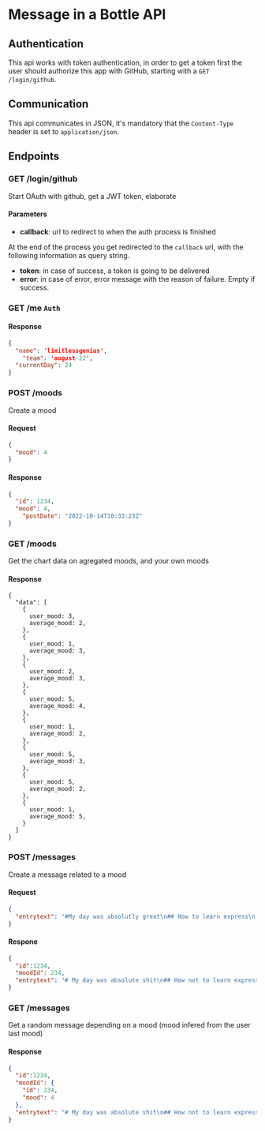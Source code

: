 # Message in a Bottle API

## Authentication

This api works with token authentication, in order to get a token first the user should authorize this app with GitHub, starting with a `GET /login/github`.

## Communication

This api communicates in JSON, it's mandatory that the `Content-Type` header is set to `application/json`.

## Endpoints

### GET /login/github

Start OAuth with github, get a JWT token, elaborate

#### Parameters

- **callback**: url to redirect to when the auth process is finished

At the end of the process you get redirected to the `callback` url, with the following information as query string.

- **token**: in case of success, a token is going to be delivered
- **error**: in case of error, error message with the reason of failure. Empty if success.

### GET /me `Auth`

#### Response

```json
{
  "name": 'limitlessgenius',
	"team": 'august-22',
  "currentDay": 24
}
```

### POST /moods

Create a mood

#### Request

```json
{
  "mood": 4
}
```

#### Response

```json
{
  "id": 1234,
  "mood": 4,
 	"postDate": "2022-10-14T10:33:23Z"
}
```

### GET /moods

Get the chart data on agregated moods, and your own moods

#### Response

```
{
  "data": [
    {
      user_mood: 3,
      average_mood: 2,
    },
    {
      user_mood: 1,
      average_mood: 3,
    },
    {
      user_mood: 2,
      average_mood: 3,
    },
    {
      user_mood: 5,
      average_mood: 4,
    },
    {
      user_mood: 1,
      average_mood: 2,
    },
    {
      user_mood: 5,
      average_mood: 3,
    },
    {
      user_mood: 5,
      average_mood: 2,
    },
    {
      user_mood: 1,
      average_mood: 5,
    }
  ]
}
```

### POST /messages

Create a message related to a mood

#### Request

```json
{
  "entrytext": "#My day was absolutly great\n## How to learn express\n Here's express [documentation](https://expressjs.com/)"
}
```

#### Respone

```json
{
  "id":1234,
  "moodId": 234,
  "entrytext": "# My day was absolute shit\n## How not to learn express\n Here's express [documentation](https://expressjs.com/)",
}
```



### GET /messages

Get a random message depending on a mood (mood infered from the user last mood)

#### Response

```json
{
  "id":1234,
  "moodId": {
    "id": 234,
    "mood": 4
  },
  "entrytext": "# My day was absolute shit\n## How not to learn express\n Here's express [documentation](https://expressjs.com/)",
}
```
